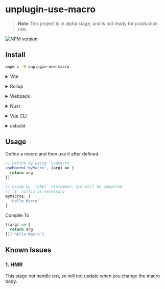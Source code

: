 # unplugin-use-macro

> **Note**
> This project is in alpha stage, and is not ready for production use.

[![NPM version](https://img.shields.io/npm/v/unplugin-use-macro?color=a1b858&label=)](https://www.npmjs.com/package/unplugin-use-macro)

## Install

```bash
pnpm i -D unplugin-use-macro
```

<details>
<summary>Vite</summary><br>

```ts
// vite.config.ts
import UseMacro from 'unplugin-use-macro/vite'

export default defineConfig({
  plugins: [
    UseMacro({/* options */}),
  ],
})
```

Example: [`playground/`](./playground/)

<br></details>

<details>
<summary>Rollup</summary><br>

```ts
// rollup.config.js
import UseMacro from 'unplugin-use-macro/vite'

export default {
  plugins: [
    UseMacro({ /* options */ }),
  ],
}
```

<br></details>

<details>
<summary>Webpack</summary><br>

```ts
// webpack.config.js
module.exports = {
  /* ... */
  plugins: [
    require('unplugin-use-macro/webpack')({ /* options */ })
  ]
}
```

<br></details>

<details>
<summary>Nuxt</summary><br>

```ts
// nuxt.config.js
export default {
  buildModules: [
    ['unplugin-use-macro/nuxt', { /* options */ }],
  ],
}
```

> This module works for both Nuxt 2 and [Nuxt Vite](https://github.com/nuxt/vite)

<br></details>

<details>
<summary>Vue CLI</summary><br>

```ts
// vue.config.js
module.exports = {
  configureWebpack: {
    plugins: [
      require('unplugin-use-macro/webpack')({ /* options */ }),
    ],
  },
}
```

<br></details>

<details>
<summary>esbuild</summary><br>

```ts
// esbuild.config.js
import { build } from 'esbuild'
import UseMacro from 'unplugin-use-macro/esbuild'

build({
  plugins: [UseMacro()],
})
```

<br></details>

## Usage

Define a macro and then use it after defined.

```ts
// Define by using `useMacro`
useMacro('myMacro', (arg) => {
  return arg
})

// Using by `label` statement, but will be compiled
// `$` suffix is necessary
myMacro$: {
  'Hello Macro'
}
```

Compile To

```js
((arg) => {
  return arg
})('hello Macro')
```

## Known Issues

### 1. HMR

This stage not handle `HMR`, so will not update when you change the macro body.

